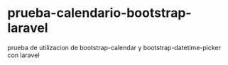 prueba-calendario-bootstrap-laravel
===================================

prueba de utilizacion de bootstrap-calendar y bootstrap-datetime-picker con laravel
